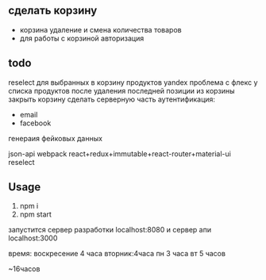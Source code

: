 ## сделать корзину
* корзина удаление и смена количества товаров
* для работы с корзиной авторизация
## todo
reselect для выбранных в корзину продуктов
yandex проблема с флекс у списка продуктов
после  удаления последней позиции из корзины закрыть корзину
сделать серверную часть
аутентификация:
* email
* facebook

генераия фейковых данных


json-api
webpack
react+redux+immutable+react-router+material-ui
reselect

## Usage
1. npm i
2. npm start

запустится сервер разработки
localhost:8080
и сервер апи
localhost:3000


время:
воскресение 4 часа
вторник:4часа
пн 3 часа
вт 5 часов

~16часов